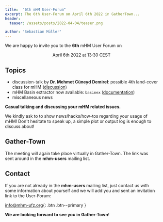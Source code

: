 ```yaml
---
title:  "6th mHM User-Forum"
excerpt: The 6th User-Forum on April 6th 2022 in GatherTown...
header:
  teaser: /assets/posts/2022-04-04/teaser.png

author: "Sebastian Müller"
---
```


We are happy to invite you to the **6th** mHM User Forum on

<p align="center">April 6th 2022 at 13:30 CEST</p>

## Topics

- discussion-talk by **Dr. Mehmet Cüneyd Demirel**: possible 4th land-cover class for mHM ([discussion](https://github.com/mhm-ufz/mhm/discussions/53))
- mHM Basin extractor now available: `basinex` ([documentation](https://basinex.readthedocs.io))
- miscellaneous news

**Casual talking and discussing your mHM related issues.**

We kindly ask to to show news/hacks/how-tos regarding your usage of mHM!
Don't hesitate to speak up, a simple plot or output log is enough to discuss about!

## Gather-Town

The meeting will again take place virtually in Gather-Town.
The link was sent around in the **mhm-users** mailing list.

## Contact

If you are not already in the **mhm-users** mailing list, just contact us with some information about yourself and we will add you and sent an invitation link to the User-Forum:

[<i class="far fa-envelope"></i> info@mhm-ufz.org](mailto:info@mhm-ufz.org){: .btn .btn--primary }

**We are looking forward to see you in Gather-Town!**

